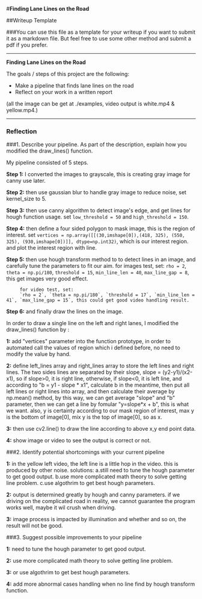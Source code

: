 #**Finding Lane Lines on the Road** 

##Writeup Template

###You can use this file as a template for your writeup if you want to submit it as a markdown file. But feel free to use some other method and submit a pdf if you prefer.

---

**Finding Lane Lines on the Road**

The goals / steps of this project are the following:
* Make a pipeline that finds lane lines on the road
* Reflect on your work in a written report

(all the image can be get at ./examples, video output is white.mp4 & yellow.mp4.)

---

### Reflection

###1. Describe your pipeline. As part of the description, explain how you modified the draw_lines() function.

My pipeline consisted of 5 steps. 

**Step 1:**  I converted the images to grayscale, this is creating gray image for canny use later. 

**Step 2:**  then use gaussian blur to handle gray image to reduce noise, set kernel_size to 5.

**Step 3:**  then use canny algorithm to detect image's edge, and get lines for hough function usage. 
             set `low_threshold = 50` and `high_threshold = 150`.
	     
**Step 4:**  then define a four sided polygon to mask image, this is the region of interest.
             set `vertices = np.array([[(30,imshape[0]),(418, 325), (550, 325), (930,imshape[0])]], dtype=np.int32)`, 
	     which is our  interest region. and plot the interest region with line.
	     
**Step 5:**  then use hough transform method to to detect lines in an image, and carefully tune the parameters to fit our aim.
	     for images test, set: 
	     `rho = 2`, `theta = np.pi/180`, `threshold = 15`, `min_line_len = 40`, `max_line_gap = 8`, this get images very good effect.
	     
	     for video test, set:
	     `rho = 2`, `theta = np.pi/180`, `threshold = 17`, `min_line_len = 41`, `max_line_gap = 15`, this could get good video handling result.
	     
**Step 6:**  and finally draw the lines on the image.




In order to draw a single line on the left and right lanes, I modified the draw_lines() function by :

**1:**  add "vertices" parameter into the function prototype, in order to automated call the values of region which i defined before, no need to modify the value by hand.

**2:**  define left_lines array and right_lines array to store the left lines and right lines. The two sides lines are separated by their slope, slope = (y2-y1)/(x2-x1), so if slope>0, it is right line, otherwise, if slope<0, it is left line, and according to "b = y1 - slope * x1", calculate b in the meantime, then put all left lines or right lines into array, and then calculate their average by np.mean() method, by this way, we can get average "slope" and "b" parameter, then we can get a line by fomular "y=slope*x + b", this is what we want. also, y is certainty according to our mask region of interest, max y is the bottom of image[0], mix y is the top of image[0], so as x. 
	
**3:**  then use cv2.line() to draw the line according to above x,y end point data.

**4:**  show image or video to see the output is correct or not.

   


###2. Identify potential shortcomings with your current pipeline

**1:** in the yellow left video, the left line is a little hop in the video. this is produced by other noise.
solutions: 
	a.still need to tune the hough parameter to get good output.
	b.use more complicated math theory to solve getting line problem.
	c.use algothrim to get best hough parameters.

**2:** output is determined greatly by hough and canny parameters. if we driving on the complicated road in reality, we cannot guarantee the program works well, maybe it
wil crush when driving.

**3:** image process is impacted by illumination and whether and so on, the result will not be good.




###3. Suggest possible improvements to your pipeline

**1:** need to tune the hough parameter to get good output.

**2:** use more complicated math theory to solve getting line problem.

**3:** or use algothrim to get best hough parameters.

**4:** add more abnormal cases handling when no line find by hough transform function.
